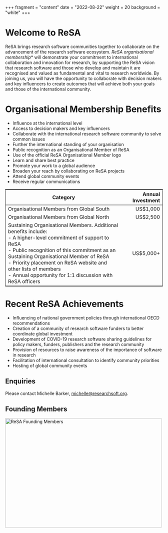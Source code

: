 +++
fragment = "content"
date = "2022-08-22"
weight = 20
background = "white"
+++

# Welcome to ReSA
ReSA brings research software communities together to collaborate on the advancement of the research software ecosystem.
*ReSA organisational membership** will demonstrate your commitment to international collaboration and innovation for research, by supporting the ReSA vision that research software and those who develop and maintain it are recognised and valued as fundamental and vital to research worldwide.
By joining us, you will have the opportunity to collaborate with decision makers and key influencers to create outcomes that will achieve both your goals and those of the international community. 

# Organisational Membership Benefits 
- Influence at the international level
- Access to decision makers and key influencers 
- Collaborate with the international research software community to solve common issues
- Further the international standing of your organisation
- Public recognition as an Organisational Member of ReSA
- Use of the official ReSA Organisational Member logo
- Learn and share best practice 
- Promote your work to a global audience 
- Broaden your reach by collaborating on ReSA projects
- Attend global community events
- Receive regular communications

<style>
  table {
    border: 1px solid;
  }
  table thead td {
	  background-color: #1e6439;
	  color: #ffffff;
	  font-weight: bold;
	  font-size: 13px;
	  border: 1px solid;
}
</style>

|Category  | Annual Investment  |
|---|---:|
|Organisational Members from Global South|US$1,000|
|Organisational Members from Global North|US$2,500|
|Sustaining Organisational Members. Additional benefits include: <br>- A higher-level commitment of support to ReSA<br>- Public recognition of this commitment as an Sustaining Organisational Member of ReSA<br>- Priority placement on ReSA website and other lists of members<br>- Annual opportunity for 1:1 discussion with ReSA officers|US$5,000+|




# Recent ReSA Achievements
- Influencing of national government policies through international OECD recommendations
- Creation of a community of research software funders to better coordinate global investment
- Development of COVID-19 research software sharing guidelines for policy makers, funders, publishers and the research community
- Provision of resources to raise awareness of the importance of software in research
- Facilitation of international consultation to identify community priorities
- Hosting of global community events 

## Enquiries
Please contact Michelle Barker, [michelle@researchsoft.org](mailto:michelle@researchsoft.org).    

## Founding Members 
<img src="../static/images/ReSAFoundingMembersSquare.jpg" alt="ReSA Founding Members" title="ReSA Founding Members" style="width:500px;height:350px;">

